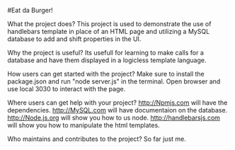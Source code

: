 #Eat da Burger!

What the project does?
    This project is used to demonstrate the use of handlebars template in place of an HTML page and utilizing a MySQL database to add and shift properties in the UI.

Why the project is useful?
    Its usefull for learning to make calls for a database and have them displayed in a logicless template language.

How users can get started with the project?
    Make sure to install the package.json and run "node server.js" in the terminal. Open browser and use local 3030 to interact with the page.

Where users can get help with your project?
    http://Npmjs.com will have the dependencies. http://MySQL.com will have documentaion on the database. http://Node.js.org will show you how to us node. http://handlebarsjs.com will show you how to manipulate the html templates.

Who maintains and contributes to the project?
    So far just me. 
